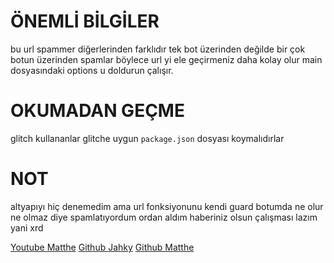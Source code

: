# ÖNEMLİ BİLGİLER
bu url spammer diğerlerinden farklıdır tek bot üzerinden değilde bir çok botun üzerinden spamlar böylece url yi ele geçirmeniz daha kolay olur main dosyasındaki options u doldurun çalışır.

# OKUMADAN GEÇME
glitch kullananlar glitche uygun `package.json` dosyası koymalıdırlar

# NOT
altyapıyı hiç denemedim ama url fonksiyonunu kendi guard botumda ne olur ne olmaz diye spamlatıyordum ordan aldım haberiniz olsun çalışması lazım yani xrd

[Youtube Matthe](https://www.youtube.com/c/Matthecim)
[Github Jahky](https://github.com/jahkyxd/)
[Github Matthe](https://github.com/Matthejs)